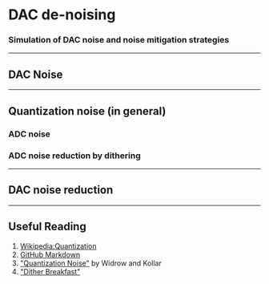 # DAC de-noising
### Simulation of DAC noise and noise mitigation strategies

***
## DAC Noise

***
## Quantization noise (in general)
### ADC noise
### ADC noise reduction by dithering

***
## DAC noise reduction

*** 
## Useful Reading
1. [Wikipedia:Quantization](http://en.wikipedia.org/wiki/Quantization_%28signal_processing%29)
2. [GitHub Markdown](https://help.github.com/articles/markdown-basics/)
3. ["Quantization Noise"](http://oldweb.mit.bme.hu/books/quantization/) by Widrow and Kollar
4. ["Dither Breakfast"](http://electronicdesign.com/analog/dither-it-s-not-just-breakfast-anymore)
